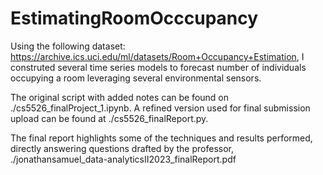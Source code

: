 # EstimatingRoomOcccupancy

Using the following dataset: https://archive.ics.uci.edu/ml/datasets/Room+Occupancy+Estimation, I construted several time series models to forecast number of individuals occupying a room leveraging several environmental sensors.

The original script with added notes can be found on ./cs5526_finalProject_1.ipynb. A refined version used for final submission upload can be found at ./cs5526_finalReport.py.

The final report highlights some of the techniques and results performed, directly answering questions drafted by the professor, ./jonathansamuel_data-analyticsII2023_finalReport.pdf
